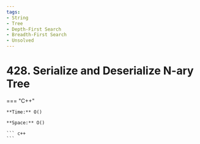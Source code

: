 ```yaml
---
tags:
- String
- Tree
- Depth-First Search
- Breadth-First Search
- Unsolved
---
```



# 428. Serialize and Deserialize N-ary Tree

=== "C++"

    **Time:** O()

    **Space:** O()

    ``` c++
    ```
